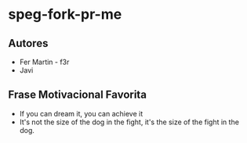 # speg-fork-pr-me

## Autores
- Fer Martin - f3r
- Javi

## Frase Motivacional Favorita
- If you can dream it, you can achieve it
- It's not the size of the dog in the fight, it's the size of the fight in the dog.
